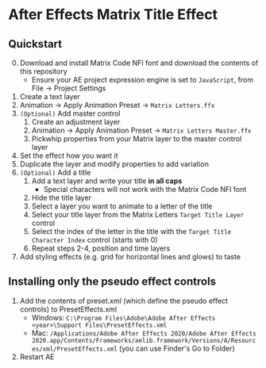 # After Effects Matrix Title Effect

## Quickstart

0. Download and install Matrix Code NFI font and download the contents of this repository
    - Ensure your AE project expression engine is set to `JavaScript`, from File -> Project Settings
1. Create a text layer
2. Animation -> Apply Animation Preset -> `Matrix Letters.ffx`
3. `(Optional)` Add master control
    1. Create an adjustment layer
    2. Animation -> Apply Animation Preset -> `Matrix Letters Master.ffx`
    3. Pickwhip properties from your Matrix layer to the master control layer
4. Set the effect how you want it
5. Duplicate the layer and modify properties to add variation
6. `(Optional)` Add a title
    1. Add a text layer and write your title **in all caps**
        - Special characters will not work with the Matrix Code NFI font
    2. Hide the title layer
    2. Select a layer you want to animate to a letter of the title
    3. Select your title layer from the Matrix Letters `Target Title Layer` control
    4. Select the index of the letter in the title with the `Target Title Character Index` control (starts with 0)
    5. Repeat steps 2-4, position and time layers
7. Add styling effects (e.g. grid for horizontal lines and glows) to taste

## Installing only the pseudo effect controls

1. Add the contents of preset.xml (which define the pseudo effect controls) to PresetEffects.xml
    - Windows: `C:\Program Files\Adobe\Adobe After Effects <year>\Support Files\PresetEffects.xml`
    - Mac: `/Applications/Adobe After Effects 2020/Adobe After Effects 2020.app/Contents/Frameworks/aelib.framework/Versions/A/Resources/xml/PresetEffects.xml` (you can use Finder's Go to Folder)
2. Restart AE